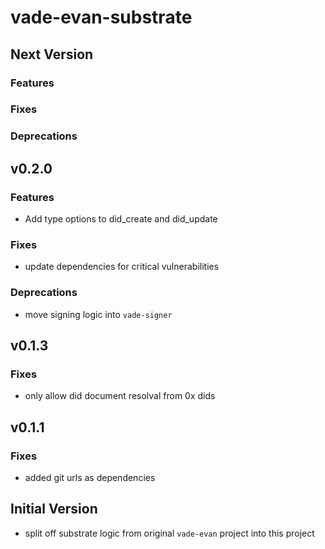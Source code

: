 # vade-evan-substrate

## Next Version

### Features

### Fixes

### Deprecations

## v0.2.0

### Features

- Add type options to did_create and did_update

### Fixes

- update dependencies for critical vulnerabilities

### Deprecations

- move signing logic into `vade-signer`

## v0.1.3

### Fixes

- only allow did document resolval from 0x dids

## v0.1.1

### Fixes

- added git urls as dependencies

## Initial Version

- split off substrate logic from original `vade-evan` project into this project
